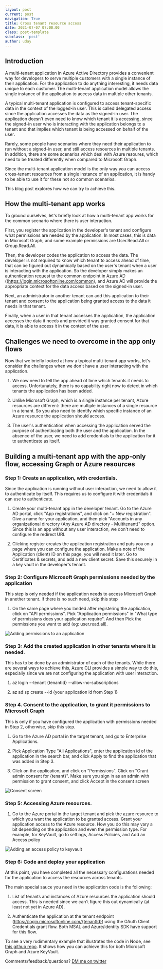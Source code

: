 ```yaml
---
layout: post
current: post
navigation: True
title: Cross tenant resource access
date: 2021-07-07 07:00:00
class: post-template
subclass: 'post'
author: uday
---
```


## Introduction

A multi-tenant application in Azure Active Directory provides a convenient way for developers to serve multiple customers with a single instance of their application. For the application to do anything interesting, it needs data unique to each customer. The multi-tenant application model allows the single instance of the application to access data in multiple other tenants.

A typical multi-tenant application is configured to access tenant-specific data in the context of the logged-in user. This is called delegated access since the application accesses the data as the signed-in user. The application doesn't even need to know which tenant it is accessing, since the signed-in user who is interacting with the application belongs to a tenant and that implies which tenant is being accessed on behalf of the user. 

Rarely, some people have scenarios where they need their application to run without a signed-in user, and still access resources in multiple tenants. In addition, there are some scenarios which deal with Azure resoures, which need to be treated differently when compared to Microsoft Graph.

Since the multi-tenant application model is the only way you can access cross-tenant resources from a single instance of an application, it is handy to be able to use it for these not so common scenarios.

This blog post explores how we can try to achieve this.

## How the multi-tenant app works
To ground ourselves, let's briefly look at how a multi-tenant app works for the common scenario where there is user interaction.

First, you register the application in the developer's tenant and configure what permissions are needed by the application. In most cases, this is data in Microsoft Graph, and some example permissions are User.Read.All or Group.Read.All.

Then, the developer codes the application to access the data. The developer is not required to know which tenant to access ahead of time, that can be figured out dynamically based on the user's tenant when a user is interacting with the application. So the developer simply makes an authentication request to the common endpoint in Azure AD ((https://login.microsoftonline.com/common), and Azure AD will provide the appropriate context for the data access based on the signed-in user.

Next, an administrator in another tenant can add this application to their tenant and consent to the application being granted access to the data it needs in that tenant. 

Finally, when a user in that tenant accesses the application, the application accesses the data it needs and provided it was granted consent for that data, it is able to access it in the context of the user.

## Challenges we need to overcome in the app only flows

Now that we briefly looked at how a typical multi-tenant app works, let's consider the challenges when we don't have a user interacting with the application.

1. We now need to tell the app ahead of time which tenants it needs to access. Unfortunately, there is no capability right now to detect in which tenants the application has been added.

2. Unlike Microsoft Graph, which is a single instance per tenant, Azure resources are different: there are multiple instances of a single resource in a tenant. So you also need to identify which specific instance of an Azure resource the application should access.

3. The user's authentication when accessing the application served the purpose of authenticating both the user and the application. In the absence of the user, we need to add credentials to the application for it to authenticate as itself.

## Building a multi-tenant app with the app-only flow, accessing Graph or Azure resources


### Step 1: Create an application, with credentials.

Since the application is running without user interaction, we need to allow it to authenticate by itself. This requires us to configure it with credentials it can use to authenticate. 

1. Create your multi-tenant app in the developer tenant. Go to the Azure AD portal, click "App registrations", and click on "+ New registration".  Give a name for your application, and then pick "Accounts in any organizational directory (Any Azure AD directory - Multitenant)" option. Since this is an app without any user interaction, we don't need to configure the redirect URI.

2. Clicking register creates the application registration and puts you on a page where you can configure the application. Make a note of the Application (client) ID on this page, you will need it later. Go to Certificates & secrets, and add a new client secret. Save this securely in a key vault in the developer's tenant.


### Step 2: Configure Microsoft Graph permissions needed by the application
This step is only needed if the application needs to access Microsoft Graph in another tenant. If there is no such need, skip this step

1. On the same page where you landed after registering the application, click on "API permissions". Pick "Application permissions" in "What type of permissions does your application require". And then Pick the permissions you want to add (eg: user.read.all).

![Adding permissions to an application](/images/apppermission.png)


### Step 3: Add the created application in other tenants where it is needed. 

This has to be done by an administrator of each of the tenants. While there are several ways to achieve this, Azure CLI provides a simple way to do this, especially since we are not configuring the application with user interaction.

1. az login --tenant {tenantid} --allow-no-subscriptions

2. az ad sp create --id {your application id from Step 1}

### Step 4. Consent to the application, to grant it permissions to Microsoft Graph

This is only if you have configured the application with permissions needed in Step 2, otherwise, skip this step.

1. Go to the Azure AD portal in the target tenant, and go to Enterprise Applications.

2. Pick Application Type "All Applications", enter the application id of the application in the search bar, and click Apply to find the application that was added in Step 3.

3. Click on the application, and click on "Permissions". Click on "Grant admin consent for {tenant}". Make sure you sign in as an admin with permission to grant consent, and click Accept in the consent screen

![Consent screen](/images/consent.png)


### Step 5: Accessing Azure resources. 

1. Go to the Azure portal in the target tenant and pick the azure resource to which you want the application to be granted access. Grant your application access to the Azure resource. How you do this may vary a bit depending on the application and even the permission type. For example, for KeyVault, go to settings, Access Policies, and Add an Access policy

![Adding an access policy to keyvault](/images/keyvaultpolicy.png)


### Step 6: Code and deploy your application
At this point, you have completed all the necessary configurations needed for the application to access the resources across tenants. 

The main special sauce you need in the application code is the following:

1. List of tenants and instances of Azure resources the application should access. This is needed since we can't figure this out dynamically (at least not yet in Azure AD).

2. Authenticate the application at the tenant endpoint (https://login.microsoftonline.com/{tenantId}) using the OAuth Client Credentials grant flow. Both MSAL and Azure/identity SDK have support for this flow. 

To see a very rudimentary example that illustrates the code in Node, see [this github repo](https://github.com/udayxhegde/multitenant-daemonapp-node). It shows how you can achieve this for both Microsoft Graph and Azure KeyVault.


Comments/feedback/questions? [DM me on twitter](https://twitter.com/messages/compose?recipient_id=1446741344)